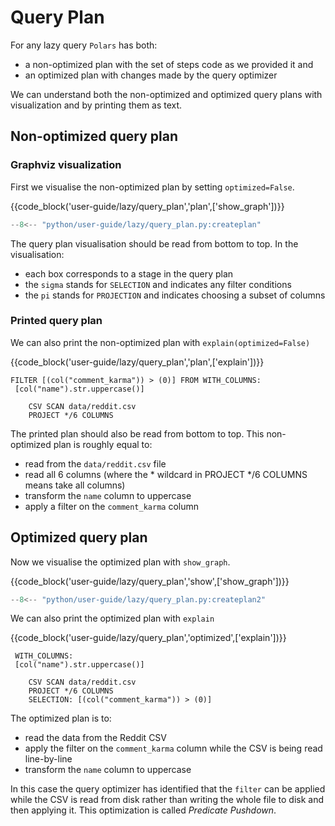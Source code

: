 # Query Plan

For any lazy query `Polars` has both:

- a non-optimized plan with the set of steps code as we provided it and
- an optimized plan with changes made by the query optimizer

We can understand both the non-optimized and optimized query plans with visualization and by printing them as text.

## Non-optimized query plan

### Graphviz visualization

First we visualise the non-optimized plan by setting `optimized=False`.

{{code_block('user-guide/lazy/query_plan','plan',['show_graph'])}}

<div style="display:none">
```python exec="on" result="text" session="user-guide/lazy/query_plan"
--8<-- "python/user-guide/lazy/query_plan.py:setup"
--8<-- "python/user-guide/lazy/query_plan.py:plan"
```
</div>

```python exec="on" session="user-guide/lazy/query_plan"
--8<-- "python/user-guide/lazy/query_plan.py:createplan"
```

The query plan visualisation should be read from bottom to top. In the visualisation:

- each box corresponds to a stage in the query plan
- the `sigma` stands for `SELECTION` and indicates any filter conditions
- the `pi` stands for `PROJECTION` and indicates choosing a subset of columns

### Printed query plan

We can also print the non-optimized plan with `explain(optimized=False)`

{{code_block('user-guide/lazy/query_plan','plan',['explain'])}}

```text
FILTER [(col("comment_karma")) > (0)] FROM WITH_COLUMNS:
 [col("name").str.uppercase()]

    CSV SCAN data/reddit.csv
    PROJECT */6 COLUMNS
```

The printed plan should also be read from bottom to top. This non-optimized plan is roughly equal to:

- read from the `data/reddit.csv` file
- read all 6 columns (where the * wildcard in PROJECT \*/6 COLUMNS means take all columns)
- transform the `name` column to uppercase
- apply a filter on the `comment_karma` column

## Optimized query plan

Now we visualise the optimized plan with `show_graph`.

{{code_block('user-guide/lazy/query_plan','show',['show_graph'])}}

```python exec="on" session="user-guide/lazy/query_plan"
--8<-- "python/user-guide/lazy/query_plan.py:createplan2"
```

We can also print the optimized plan with `explain`

{{code_block('user-guide/lazy/query_plan','optimized',['explain'])}}

```text
 WITH_COLUMNS:
 [col("name").str.uppercase()]

    CSV SCAN data/reddit.csv
    PROJECT */6 COLUMNS
    SELECTION: [(col("comment_karma")) > (0)]
```

The optimized plan is to:

- read the data from the Reddit CSV
- apply the filter on the `comment_karma` column while the CSV is being read line-by-line
- transform the `name` column to uppercase

In this case the query optimizer has identified that the `filter` can be applied while the CSV is read from disk rather than writing the whole file to disk and then applying it. This optimization is called *Predicate Pushdown*.
